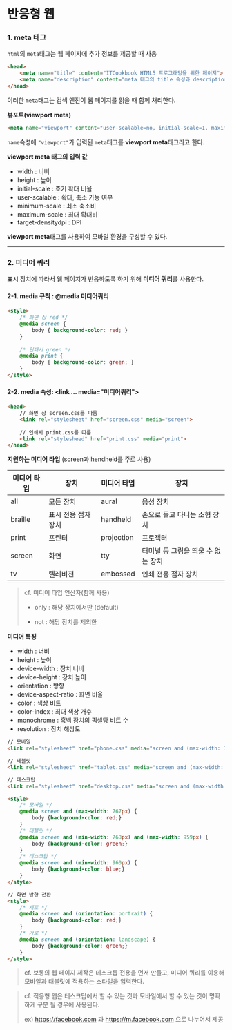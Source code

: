 # 반응형 웹

### 1. meta 태그

`html`의 `meta`태그는 웹 페이지에 추가 정보를 제공할 때 사용

```html
<head>
    <meta name="title" content="ITCookbook HTML5 프로그래밍을 위한 페이지">
    <meta name="description" content="meta 태그의 title 속성과 description 속성입니다"> 
</head>
```

이러한 `meta`태그는 검색 엔진이 웹 페이지를 읽을 때 함께 처리한다.



**뷰포트(viewport meta)**

```html
<meta name="viewport" content="user-scalable=no, initial-scale=1, maximum-scale=1">
```

`name`속성에 `"viewport"`가 입력된 `meta`태그를 **viewport meta**태그라고 한다.



**viewport meta 태그의 입력 값**

* width : 너비
* height : 높이
* initial-scale : 초기 확대 비율
* user-scalable : 확대, 축소 가능 여부
* minimum-scale : 최소 축소비
* maximum-scale : 최대 확대비
* target-densitydpi : DPI



**viewport meta**태그를 사용하여 모바일 환경을 구성할 수 있다.



___



### 2. 미디어 쿼리

표시 장치에 따라서 웹 페이지가 반응하도록 하기 위해 **미디어 쿼리**를 사용한다.





#### 2-1. media 규칙 : @media 미디어쿼리

```html
<style>
    /* 화면 상 red */
    @media screen {
        body { background-color: red; }
    }
    
    /* 인쇄시 green */
    @media print {
        body { background-color: green; }
    }
</style>
```





#### 2-2. media 속성: <link ... media="미디어쿼리">

```html
<head>
    // 화면 상 screen.css를 따름
    <link rel="stylesheet" href="screen.css" media="screen">
    
    // 인쇄시 print.css를 따름
    <link rel="stylesheed" href="print.css" media="print">
</head>
```



**지원하는 미디어 타입** (screen과 hendheld를 주로 사용)

| 미디어 타입 | 장치                | 미디어 타입 | 장치                               |
| ----------- | ------------------- | ----------- | ---------------------------------- |
| all         | 모든 장치           | aural       | 음성 장치                          |
| braille     | 표시 전용 점자 장치 | handheld    | 손으로 들고 다니는 소형 장치       |
| print       | 프린터              | projection  | 프로젝터                           |
| screen      | 화면                | tty         | 터미널 등 그림을 띄울 수 없는 장치 |
| tv          | 텔레비전            | embossed    | 인쇄 전용 점자 장치                |



> cf. 미디어 타입 연산자(함께 사용)
>
> * only : 해당 장치에서만 (default)
>
> * not : 해당 장치를 제외한



**미디어 특징**

* width : 너비
* height : 높이
* device-width : 장치 너비
* device-height : 장치 높이
* orientation : 방향
* device-aspect-ratio : 화면 비율
* color : 색상 비트
* color-index : 최대 색상 개수
* monochrome : 흑백 장치의 픽셀당 비트 수
* resolution : 장치 해상도 



```html
// 모바일
<link rel="stylesheet" href="phone.css" media="screen and (max-width: 767px)">

// 테블릿
<link rel="stylesheet" href="tablet.css" media="screen and (max-width: 768px) and (max-width: 959px)">

// 데스크탑
<link rel="stylesheet" href="desktop.css" media="screen and (max-width: 960px)">
```

```html
<style>
    /* 모바일 */
    @media screen and (max-width: 767px) {
        body {background-color: red;}
    }
    /* 태블릿 */
    @media screen and (min-width: 768px) and (max-width: 959px) {
        body {background-color: green;}
    }
    /* 테스크탑 */
    @media screen and (min-width: 960px) {
        body {background-color: blue;}
    }
</style>
```

```html
// 화면 방향 전환
<style>
    /* 세로 */
    @media screen and (orientation: portrait) {
        body {background-color: red;}
    }
    /* 가로 */
    @media screen and (orientation: landscape) {
        body {background-color: green;}
    }
</style>
```



> cf. 보통의 웹 페이지 제작은 데스크톱 전용을 먼저 만들고, 미디어 쿼리를 이용해 모바일과 태블릿에 적용하는 스타일을 입력한다.



> cf. 적응형 웹은 테스크탑에서 할 수 있는 것과 모바일에서 할 수 있는 것이 명확하게 구분 될 경우에 사용된다.
>
> ex) https://facebook.com 과 https://m.facebook.com 으로 나누어서 제공 































